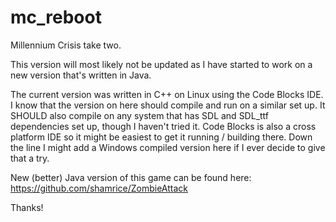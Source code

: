 # mc_reboot
Millennium Crisis take two.

This version will most likely not be updated as I have started to work on 
a new version that's written in Java. 

The current version was written in C++ on Linux using the Code Blocks IDE. I know that the version
on here should compile and run on a similar set up. It SHOULD also compile on any system that has 
SDL and SDL_ttf dependencies set up, though I haven't tried it. Code Blocks is also a cross
platform IDE so it might be easiest to get it running / building there. Down the line I might add 
a Windows compiled version here if I ever decide to give that a try.

New (better) Java version of this game can be found here: https://github.com/shamrice/ZombieAttack

Thanks!
